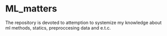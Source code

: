 # ML_matters
The repository is devoted to attemption to systemize my knowledge about ml methods, statics, preproccesing data and e.t.c.
